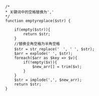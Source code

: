 	/*
	* 关键词中的空格替换为','
	*/
	function emptyreplace($str) {
    
	    if(empty($str)){
	        return $str;
	    }
	    //替换全角空格为半角空格
	    $str = str_replace('　', ' ', $str);
	    $arr = explode(' ', $str);
	    foreach($arr as $key => $v){
	        if(!empty($v)){
	            $new_arr[] = trim($v); 
	        }
	    }
	    $str = implode(',', $new_arr);
	    return $str;
	}